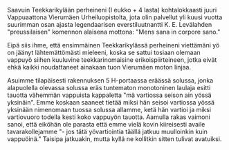 
Saavuin Teekkarikylään perheineni (I eukko + 4 lasta) kohtalokkaasti juuri Vappuaattona Vierumäen Urheiluopistolta, jota 
olin palvellut yli kuusi vuotta suurimman osan ajasta legendaarisen everstiluutnantti K. E. Levälahden "preussilaisen" 
komennon alaisena mottona: "Mens sana in corpore sano."

Eipä siis ihme, että ensimmäinen Teekkarikylässä perheineni viettämäni yö on jäänyt lähtemättömästi mieleeni, koska se 
sattui tosiaan olemaan vappuyö siihen kuuluvine teekkarinomaisine erikoispiirteineen, jotka eivät ehkä kaikki noudattaneet 
ainakaan tuon Vierumäen moton linjaa.

Asuimme tilapäisesti rakennuksen 5 H-portaassa eräässä solussa, jonka alapuolella olevassa solussa eräs tuntematon 
monotoninen laulaja esitti tauotta vähemmän vappuista kappaletta "mä vartiossa seison ain yössä yksinäin". Emme koskaan 
saaneet tietää miksi hän seisoi vartiossa yössä yksinään nimenomaan tuossa solussa allamme, ketä hän vartioi ja miksi 
vartiovuoro todella kesti koko vappuyön tauotta. Aamulla rakas vaimoni sanoi, että eiköhän ole parasta että emme vielä 
kovin kiireisesti availe tavarakollejamme "- jos tätä yövartiointia täällä jatkuu muulloinkin kuin vappuöinä." Taisipa 
jatkuakin, mutta kyllä ne kollitkin sitten tulivat avatuiksi.
